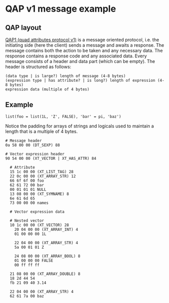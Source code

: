 # QAP v1 message example

## QAP layout

[QAP1 (quad attributes protocol v1)](https://rforge.net/Rserve/dev.html) is a message oriented protocol, i.e. the initiating side (here the client) sends a message and awaits a response. The message contains both the action to be taken and any necessary data. The response contains a response code and any associated data. Every message consists of a header and data part (which can be empty). The header is structured as follows:

```
(data type | is large?) length of message (4-8 bytes)
(expression type | has attribute? | is long?) length of expression (4-8 bytes)
expression data (multiple of 4 bytes)
```

## Example

```
list(foo = list(1L, 'Z', FALSE), 'bar' = pi, 'baz')
```

Notice the padding for arrays of strings and logicals used to maintain a length that is a multiple of 4 bytes.

```
# Message header
0a 58 00 00 (DT_SEXP) 88

# Vector expression header
90 54 00 00 (XT_VECTOR | XT_HAS_ATTR) 84

  # Attribute
  15 1c 00 00 (XT_LIST_TAG) 28
  22 0c 00 00 (XT_ARRAY_STR) 12
  66 6f 6f 00 foo
  62 61 72 00 bar
  00 01 01 01 NULL 
  13 08 00 00 (XT_SYMNAME) 8
  6e 61 6d 65
  73 00 00 00 names

  # Vector expression data

  # Nested vector
  10 1c 00 00 (XT_VECTOR) 28
    20 04 00 00 (XT_ARRAY_INT) 4
    01 00 00 00 1L

    22 04 00 00 (XT_ARRAY_STR) 4
    5a 00 01 01 Z

    24 08 00 00 (XT_ARRAY_BOOL) 8
    01 00 00 00 FALSE
    00 ff ff ff

  21 08 00 00 (XT_ARRAY_DOUBLE) 8
  18 2d 44 54
  fb 21 09 40 3.14

  22 04 00 00 (XT_ARRAY_STR) 4
  62 61 7a 00 baz
```
